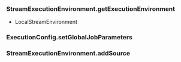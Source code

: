 ### StreamExecutionEnvironment.getExecutionEnvironment
* LocalStreamEnvironment

### ExecutionConfig.setGlobalJobParameters

### StreamExecutionEnvironment.addSource
